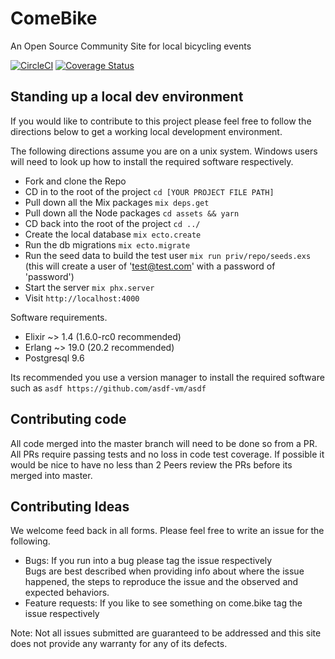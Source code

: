 # ComeBike

An Open Source Community Site for local bicycling events

[![CircleCI](https://circleci.com/gh/ComeBike/come.bike.svg?style=svg)](https://circleci.com/gh/ComeBike/come.bike) [![Coverage Status](https://coveralls.io/repos/github/ComeBike/come.bike/badge.svg?branch=master)](https://coveralls.io/github/ComeBike/come.bike?branch=master)     


## Standing up a local dev environment    

If you would like to contribute to this project please feel free to follow the directions below to get a working local development environment.    

The following directions assume you are on a unix system. Windows users will need to look up how to install the required software respectively.    

- Fork and clone the Repo
- CD in to the root of the project `cd [YOUR PROJECT FILE PATH]`
- Pull down all the Mix packages `mix deps.get`
- Pull down all the Node packages `cd assets && yarn`
- CD back into the root of the project `cd ../`
- Create the local database `mix ecto.create`
- Run the db migrations `mix ecto.migrate`
- Run the seed data to build the test user `mix run priv/repo/seeds.exs` (this will create a user of 'test@test.com' with a password of 'password')
- Start the server `mix phx.server`
- Visit `http://localhost:4000`    

Software requirements.    
- Elixir ~> 1.4 (1.6.0-rc0 recommended)
- Erlang ~> 19.0 (20.2 recommended)
- Postgresql 9.6


Its recommended you use a version manager to install the required software such as `asdf https://github.com/asdf-vm/asdf`

## Contributing code

All code merged into the master branch will need to be done so from a PR.
All PRs require passing tests and no loss in code test coverage.
If possible it would be nice to have no less than 2 Peers review the PRs before its merged into master.


## Contributing Ideas

We welcome feed back in all forms. Please feel free to write an issue for the following.
- Bugs: If you run into a bug please tag the issue respectively    
Bugs are best described when providing info about where the issue happened, the steps to reproduce the issue and the observed and expected behaviors.  
- Feature requests: If you like to see something on come.bike tag the issue respectively

Note: Not all issues submitted are guaranteed to be addressed and this site does not provide any warranty for any of its defects.
